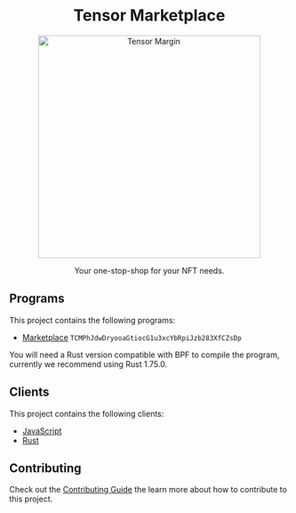 <h1 align="center">
  Tensor Marketplace
</h1>
<p align="center">
  <img width="400" alt="Tensor Margin" src="https://github.com/tensor-foundation/marketplace/assets/729235/9e209493-0829-4688-a629-c3bb62eb24ca" />
</p>
<p align="center">
  Your one-stop-shop for your NFT needs.
</p>

## Programs

This project contains the following programs:

- [Marketplace](./programs/marketplace/README.md) `TCMPhJdwDryooaGtiocG1u3xcYbRpiJzb283XfCZsDp`

You will need a Rust version compatible with BPF to compile the program, currently we recommend using Rust 1.75.0.

## Clients

This project contains the following clients:

- [JavaScript](./clients/js/README.md)
- [Rust](./clients/rust/README.md)

## Contributing

Check out the [Contributing Guide](./CONTRIBUTING.md) the learn more about how to contribute to this project.
